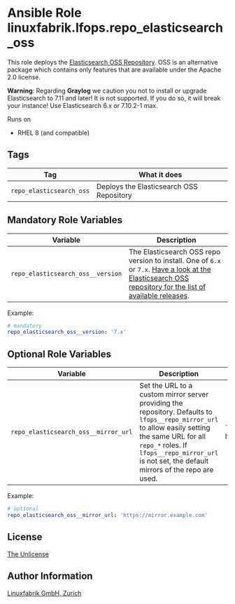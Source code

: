 # Ansible Role linuxfabrik.lfops.repo_elasticsearch_oss

This role deploys the [Elasticsearch OSS Repository](https://www.elastic.co/guide/en/beats/filebeat/current/setup-repositories.html#_yum).
OSS is an alternative package which contains only features that are available under the Apache 2.0 license.

**Warning**: Regarding **Graylog** we caution you not to install or upgrade Elasticsearch to 7.11 and later! It is not supported. If you do so, it will break your instance! Use Elasticsearch 6.x or 7.10.2-1 max.

Runs on

* RHEL 8 (and compatible)


## Tags

| Tag                 		| What it does                         		|
| ---                 		| ------------                         		|
| `repo_elasticsearch_oss` 	| Deploys the Elasticsearch OSS Repository 	|


## Mandatory Role Variables

| Variable | Description |
| -------- | ----------- |
| `repo_elasticsearch_oss__version` | The Elasticsearch OSS repo version to install. One of `6.x` or `7.x`. [Have a look at the Elasticsearch OSS repository for the list of available releases](https://www.elastic.co/downloads/past-releases#elasticsearch-oss). |

Example:
```yaml
# mandatory
repo_elasticsearch_oss__version: '7.x'
```

## Optional Role Variables

| Variable | Description | Default Value |
| -------- | ----------- | ------------- |
| `repo_elasticsearch_oss__mirror_url` | Set the URL to a custom mirror server providing the repository. Defaults to `lfops__repo_mirror_url` to allow easily setting the same URL for all `repo_*` roles. If `lfops__repo_mirror_url` is not set, the default mirrors of the repo are used. | `'{{ lfops__repo_mirror_url | default("") }}'` |

Example:
```yaml
# optional
repo_elasticsearch_oss__mirror_url: 'https://mirror.example.com'
```


## License

[The Unlicense](https://unlicense.org/)


## Author Information

[Linuxfabrik GmbH, Zurich](https://www.linuxfabrik.ch)
